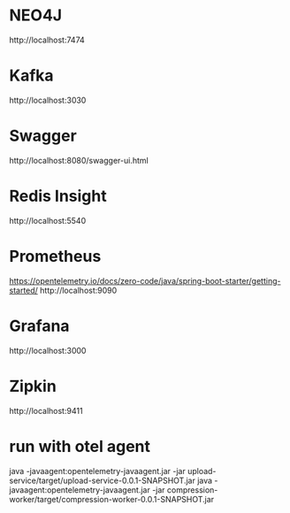 # NEO4J

http://localhost:7474


# Kafka

http://localhost:3030

# Swagger

http://localhost:8080/swagger-ui.html

# Redis Insight

http://localhost:5540


# Prometheus
https://opentelemetry.io/docs/zero-code/java/spring-boot-starter/getting-started/
http://localhost:9090

# Grafana

http://localhost:3000

# Zipkin

http://localhost:9411


# run with otel agent

java -javaagent:opentelemetry-javaagent.jar  -jar upload-service/target/upload-service-0.0.1-SNAPSHOT.jar
java -javaagent:opentelemetry-javaagent.jar  -jar compression-worker/target/compression-worker-0.0.1-SNAPSHOT.jar
